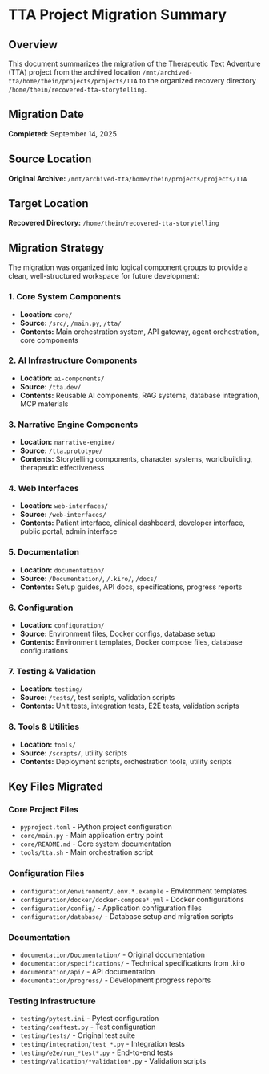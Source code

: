 # TTA Project Migration Summary

## Overview
This document summarizes the migration of the Therapeutic Text Adventure (TTA) project from the archived location `/mnt/archived-tta/home/thein/projects/projects/TTA` to the organized recovery directory `/home/thein/recovered-tta-storytelling`.

## Migration Date
**Completed:** September 14, 2025

## Source Location
**Original Archive:** `/mnt/archived-tta/home/thein/projects/projects/TTA`

## Target Location
**Recovered Directory:** `/home/thein/recovered-tta-storytelling`

## Migration Strategy
The migration was organized into logical component groups to provide a clean, well-structured workspace for future development:

### 1. Core System Components
- **Location:** `core/`
- **Source:** `/src/`, `/main.py`, `/tta/`
- **Contents:** Main orchestration system, API gateway, agent orchestration, core components

### 2. AI Infrastructure Components  
- **Location:** `ai-components/`
- **Source:** `/tta.dev/`
- **Contents:** Reusable AI components, RAG systems, database integration, MCP materials

### 3. Narrative Engine Components
- **Location:** `narrative-engine/`
- **Source:** `/tta.prototype/`
- **Contents:** Storytelling components, character systems, worldbuilding, therapeutic effectiveness

### 4. Web Interfaces
- **Location:** `web-interfaces/`
- **Source:** `/web-interfaces/`
- **Contents:** Patient interface, clinical dashboard, developer interface, public portal, admin interface

### 5. Documentation
- **Location:** `documentation/`
- **Source:** `/Documentation/`, `/.kiro/`, `/docs/`
- **Contents:** Setup guides, API docs, specifications, progress reports

### 6. Configuration
- **Location:** `configuration/`
- **Source:** Environment files, Docker configs, database setup
- **Contents:** Environment templates, Docker compose files, database configurations

### 7. Testing & Validation
- **Location:** `testing/`
- **Source:** `/tests/`, test scripts, validation scripts
- **Contents:** Unit tests, integration tests, E2E tests, validation scripts

### 8. Tools & Utilities
- **Location:** `tools/`
- **Source:** `/scripts/`, utility scripts
- **Contents:** Deployment scripts, orchestration tools, utility scripts

## Key Files Migrated

### Core Project Files
- `pyproject.toml` - Python project configuration
- `core/main.py` - Main application entry point
- `core/README.md` - Core system documentation
- `tools/tta.sh` - Main orchestration script

### Configuration Files
- `configuration/environment/.env.*.example` - Environment templates
- `configuration/docker/docker-compose*.yml` - Docker configurations
- `configuration/config/` - Application configuration files
- `configuration/database/` - Database setup and migration scripts

### Documentation
- `documentation/Documentation/` - Original documentation
- `documentation/specifications/` - Technical specifications from .kiro
- `documentation/api/` - API documentation
- `documentation/progress/` - Development progress reports

### Testing Infrastructure
- `testing/pytest.ini` - Pytest configuration
- `testing/conftest.py` - Test configuration
- `testing/tests/` - Original test suite
- `testing/integration/test_*.py` - Integration tests
- `testing/e2e/run_*test*.py` - End-to-end tests
- `testing/validation/*validation*.py` - Validation scripts
